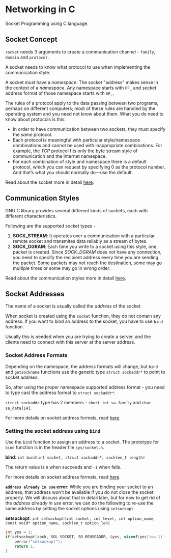 # Networking in C

Socket Programming using C language.

## Socket Concept

`socket` needs 3 arguments to create a communication channel - `family`, `domain` and `protocol`.

A socket needs to know what protocol to use when implementing the communication style.

A socket must have a *namespace*. The socket "address" makes sense in the context of a *namespace*. Any namespace starts with `PF_` and socket address format of those namespace starts with `AF_`.

The rules of a protocol apply to the data passing between two programs, perhaps on different computers; most of these rules are handled by the operating system and you need not know about them. What you do need to know about protocols is this:

- In order to have communication between two sockets, they must specify the *same* protocol. 
- Each protocol is meaningful with particular style/namespace combinations and cannot be used with inappropriate combinations. For example, the *TCP* protocol fits only the byte stream style of communication and the Internet namespace.
- For each combination of style and namespace there is a default protocol, which you can request by specifying 0 as the protocol number. And that’s what you should normally do—use the default.


Read about the socket more in detail [here](https://www.gnu.org/software/libc/manual/html_node/Socket-Concepts.html).

## Communication Styles

GNU C library provides several different kinds of sockets, each with different characteristics.

Following are the supported socket types -
1. **SOCK_STREAM**: It operates over a communication with a particular remote socket and transmites data reliably as a stream of bytes.
2. **SOCK_DGRAM**: Each time you write to a socket using this style, one packet is created. Since *SOCK_DGRAM* does not have any connection, you need to specify the recipient address every time you are sending the packet. Some packets may not reach the destination, some may go multiple times or some may go in wrong order.

Read about the communication styles more in detail [here](https://www.gnu.org/software/libc/manual/html_node/Communication-Styles.html).


## Socket Addresses

The name of a socket is usually called the *address* of the socket.

When socket is created using the `socket` function, they do not contain any address. If you want to bind an address to the socket, you have to use `bind` function.

Usually this is needed when you are trying to create a server, and the clients need to connect with this server at the server address.

### Socket Address Formats

Depending on the namespace, the address formats will change, but `bind` and `getsockname` functions use the generic type `struct sockaddr*` to point to socket address.

So, after using the proper namespace supported address format - you need to type cast the address format to `struct sockaddr*`.

`struct sockaddr` type has 2 members - `short int sa_family` and `char sa_data[14]`.

For more details on socket address formats, read [here](https://www.gnu.org/software/libc/manual/html_node/Address-Formats.html).

### Setting the socket address using `bind`

Use the `bind` function to assign an address to a socket. The prototype for `bind` function is in the header file `sys/socket.h`.

**bind**: `int bind(int socket, struct sockaddr*, socklen_t length)`

The return value is `0` when succeeds and `-1` when fails.

For more details on socket address formats, read [here](https://www.gnu.org/software/libc/manual/html_node/Setting-Address.html).

**`address already in use` error**: While you are binding your socket to an address, that address won't be available if you do not close the socket properly. We will discuss about that in detail later, but for now to get rid of the *address already in use* error, we can do the following to re-use the same address by setting the socket options using `setsockopt`.

**setsockopt**: `int setsockopt(int socket, int level, int option_name, const void* option_name, socklen_t option_len)`

```c
int yes = 1;
if(setsockopt(sock, SOL_SOCKET, SO_REUSEADDR, &yes, sizeof(yes))==-1) {
	perror("setsockopt");
	return 1;
}
```
